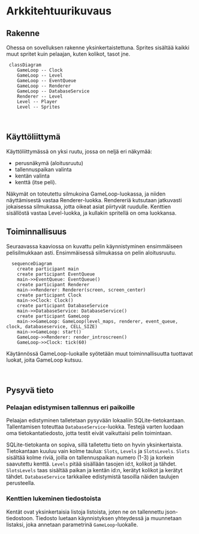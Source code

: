 # Arkkitehtuurikuvaus

## Rakenne

Ohessa on sovelluksen rakenne yksinkertaistettuna. Sprites sisältää kaikki muut spritet kuin pelaajan, kuten kolikot, tasot jne.

```mermaid
 classDiagram
    GameLoop -- Clock
    GameLoop -- Level
    GameLoop -- EventQueue
    GameLoop -- Renderer
    GameLoop -- DatabaseService
    Renderer -- Level
    Level -- Player
    Level -- Sprites
```
<br>

## Käyttöliittymä

Käyttöliittymässä on yksi ruutu, jossa on neljä eri näkymää:
- perusnäkymä (aloitusruutu)
- tallennuspaikan valinta
- kentän valinta
- kenttä (itse peli).

Näkymät on toteutettu silmukoina GameLoop-luokassa, ja niiden näyttämisestä vastaa Renderer-luokka. Rendereriä kutsutaan jatkuvasti jokaisessa silmukassa, jotta oikeat asiat piirtyvät ruudulle. Kenttien sisällöstä vastaa Level-luokka, ja kullakin spritellä on oma luokkansa.

## Toiminnallisuus

Seuraavassa kaaviossa on kuvattu pelin käynnistyminen ensimmäiseen pelisilmukkaan asti. Ensimmäisessä silmukassa on pelin aloitusruutu.

```mermaid
  sequenceDiagram
    create participant main
    create participant EventQueue
    main->>EventQueue: EventQueue()
    create participant Renderer
    main->>Renderer: Renderer(screen, screen_center)
    create participant Clock
    main->>Clock: Clock()
    create participant DatabaseService
    main->>DatabaseService: DatabaseService()
    create participant GameLoop
    main->>GameLoop: GameLoop(level_maps, renderer, event_queue, clock, databaseservice, CELL_SIZE)
    main->>GameLoop: start()
    GameLoop->>Renderer: render_introscreen()
    GameLoop->>Clock: tick(60)
```

Käytännössä GameLoop-luokalle syötetään muut toiminnallisuutta tuottavat luokat, joita GameLoop kutsuu.

<br>

## Pysyvä tieto

### Pelaajan edistymisen tallennus eri paikoille

Pelaajan edistyminen talletetaan pysyvään lokaaliin SQLite-tietokantaan. Tallentamisen toteuttaa `DatabaseService`-luokka. Testejä varten luodaan oma tietokantatiedosto, jotta testit eivät vaikuttaisi pelin toimintaan.

SQLite-tietokanta on sopiva, sillä talletettu tieto on hyvin yksinkertaista. Tietokantaan kuuluu vain kolme taulua: `Slots`, `Levels` ja `SlotsLevels`. `Slots` sisältää kolme riviä, joilla on tallennuspaikan numero (1-3) ja korkein saavutettu kenttä. `Levels` pitää sisällään tasojen id:t, kolikot ja tähdet. `SlotsLevels` taas sisältää paikan ja kentän id:n, kerätyt kolikot ja kerätyt tähdet. `DatabaseService` tarkkailee edistymistä tasoilla näiden taulujen perusteella.

### Kenttien lukeminen tiedostoista

Kentät ovat yksinkertaisia listoja listoista, joten ne on tallennettu json-tiedostoon. Tiedosto luetaan käynnistyksen yhteydessä ja muunnetaan listaksi, joka annetaan parametrinä `GameLoop`-luokalle.